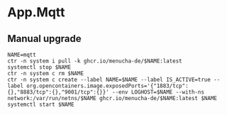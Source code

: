 # App.Mqtt
## Manual upgrade
    NAME=mqtt
    ctr -n system i pull -k ghcr.io/menucha-de/$NAME:latest
    systemctl stop $NAME
    ctr -n system c rm $NAME
    ctr -n system c create --label NAME=$NAME --label IS_ACTIVE=true --label org.opencontainers.image.exposedPorts='{"1883/tcp":{},"8883/tcp":{},"9001/tcp":{}}' --env LOGHOST=$NAME --with-ns network:/var/run/netns/$NAME ghcr.io/menucha-de/$NAME:latest $NAME
    systemctl start $NAME
